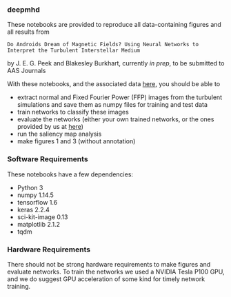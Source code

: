 ### deepmhd

These notebooks are provided to reproduce all data-containing figures and all results from 

```Do Androids Dream of Magnetic Fields? Using Neural Networks to Interpret the Turbulent Interstellar Medium```

by J. E. G. Peek and Blakesley Burkhart, currently _in prep_, to be submitted to AAS Journals

With these notebooks, and the associated data [here](https://doi.org/10.7910/DVN/UKOPYP), you should be able to 

- extract normal and Fixed Fourier Power (FFP) images from the turbulent simulations and save them as numpy files for training and test data
- train networks to classify these images
- evaluate the networks (either your own trained networks, or the ones provided by us at [here](https://doi.org/10.7910/DVN/UKOPYP))
- run the saliency map analysis
- make figures 1 and 3 (without annotation)

### Software Requirements

These notebooks have a few dependencies:

- Python 3
- numpy 1.14.5
- tensorflow 1.6
- keras 2.2.4
- sci-kit-image 0.13
- matplotlib 2.1.2
- tqdm

### Hardware Requirements

There should not be strong hardware requirements to make figures and evaluate networks. To train the networks we used a NVIDIA Tesla P100 GPU, and we do suggest GPU acceleration of some kind for timely network training.
